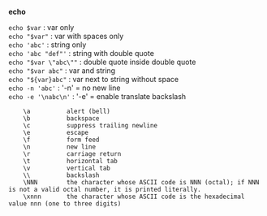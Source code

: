 **echo**  

`echo $var` : var only  
`echo "$var"` : var with spaces only  
`echo 'abc'` : string only  
`echo 'abc "def"'` : string with double quote  
`echo "$var \"abc\""` : double quote inside double quote  
`echo "$var abc"` : var and string  
`echo "${var}abc"` : var next to string without space  
`echo -n 'abc'` : '-n' = no new line  
`echo -e '\nabc\n'` : '-e' = enable translate backslash  
```
    \a          alert (bell)  
    \b          backspace
    \c          suppress trailing newline
    \e          escape 
    \f          form feed
    \n          new line
    \r          carriage return
    \t          horizontal tab
    \v          vertical tab
    \\          backslash
    \NNN        the character whose ASCII code is NNN (octal); if NNN is not a valid octal number, it is printed literally.
    \xnnn       the character whose ASCII code is the hexadecimal value nnn (one to three digits)
```

